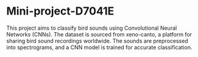 # Mini-project-D7041E
This project aims to classify bird sounds using Convolutional Neural Networks (CNNs). The dataset is sourced from xeno-canto, a platform for sharing bird sound recordings worldwide. The sounds are preprocessed into spectrograms, and a CNN model is trained for accurate classification.
